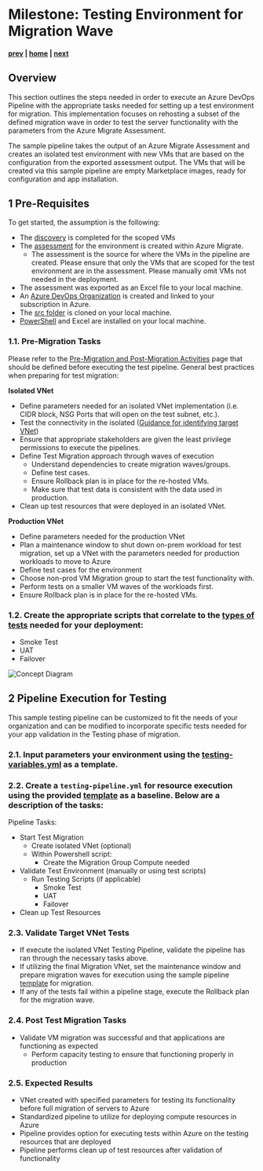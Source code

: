 # Milestone: Testing Environment for Migration Wave

#### [prev](./devops-iac-redeployment.md) | [home](./readme.md)  | [next](./devops-iac-migration.md)

## Overview
This section outlines the steps needed in order to execute an Azure DevOps Pipeline with the appropriate tasks needed for setting up a test environment for migration. This implementation focuses on rehosting a subset of the defined migration wave in order to test the server functionality with the parameters from the Azure Migrate Assessment.

The sample pipeline takes the output of an Azure Migrate Assessment and creates an isolated test environment with new VMs that are based on the configuration from the exported assessment output. The VMs that will be created via this sample pipeline are empty Marketplace images, ready for configuration and app installation.

## 1 Pre-Requisites
To get started, the assumption is the following:
* The [discovery](https://github.com/Azure/FTALive-Sessions/blob/main/content/migration/server-migration/scan.md) is completed for the scoped VMs
* The [assessment](https://github.com/Azure/FTALive-Sessions/blob/main/content/migration/server-migration/assess.md) for the environment is created within Azure Migrate.
    * The assessment is the source for where the VMs in the pipeline are created. Please ensure that only the VMs that are scoped for the test environment are in the assessment. Please manually omit VMs not needed in the deployment.
* The assessment was exported as an Excel file to your local machine.
* An [Azure DevOps Organization](https://docs.microsoft.com/en-us/azure/devops/organizations/accounts/organization-management?view=azure-devops) is created and linked to your subscription in Azure.
* The [src folder](./src/) is cloned on your local machine.
* [PowerShell](https://docs.microsoft.com/en-us/powershell/scripting/install/installing-powershell?view=powershell-7.2) and Excel are installed on your local machine.


### 1.1\. Pre-Migration Tasks 
Please refer to the [Pre-Migration and Post-Migration Activities](https://github.com/Azure/FTALive-Sessions/blob/main/content/migration/server-migration/testing.md#1-pre--post--migration-activities-defined) page that should be defined before executing the test pipeline. General best practices when preparing for test migration:

**Isolated VNet**
- Define parameters needed for an isolated VNet implementation (i.e. CIDR block, NSG Ports that will open on the test subnet, etc.).
- Test the connectivity in the isolated ([Guidance for identifying target VNet](https://github.com/Azure/FTALive-Sessions/blob/alexandram-migration-devops-iac/content/compute-infra/server-migration/testing.md#23-identify-target-vnets-tests-and-migration-workflow))
- Ensure that appropriate stakeholders are given the least privilege permissions to execute the pipelines.
- Define Test Migration approach through waves of execution
    - Understand dependencies to create migration waves/groups.
    - Define test cases.
    - Ensure Rollback plan is in place for the re-hosted VMs.
    - Make sure that test data is consistent with the data used in production.
- Clean up test resources that were deployed in an isolated VNet.

**Production VNet**
- Define parameters needed for the production VNet
- Plan a maintenance window to shut down on-prem workload for test migration, set up a VNet with the parameters needed for production workloads to move to Azure
- Define test cases for the environment
- Choose non-prod VM Migration group to start the test functionality with.
- Perform tests on a smaller VM waves of the workloads first.
- Ensure Rollback plan is in place for the re-hosted VMs.


### 1.2\. Create the appropriate scripts that correlate to the [types of tests](https://github.com/Azure/FTALive-Sessions/blob/main/content/compute-infra/server-migration/testing.md#2-migration-plan-definition) needed for your deployment:
- Smoke Test
- UAT
- Failover

![Concept Diagram](../png/migration-workflow.PNG)

## 2 Pipeline Execution for Testing

This sample testing pipeline can be customized to fit the needs of your organization and can be modified to incorporate specific tests needed for your app validation in the Testing phase of migration.

### 2.1\. Input parameters your environment using the [testing-variables.yml](./src/testing/testing-variables.yml) as a template.

### 2.2\. Create a `testing-pipeline.yml` for resource execution using the provided [template](./src/testing/testing-pipeline.yml) as a baseline. Below are a description of the tasks:
Pipeline Tasks:
- Start Test Migration
    - Create isolated VNet (optional)
    - Within Powershell script:
        - Create the Migration Group Compute needed
- Validate Test Environment (manually or using test scripts)
    - Run Testing Scripts (if applicable)
        - Smoke Test
        - UAT
        - Failover
- Clean up Test Resources

### 2.3\. Validate Target VNet Tests
* If execute the isolated VNet Testing Pipeline, validate the pipeline has ran through the necessary tasks above.
* If utilizing the final Migration VNet, set the maintenance window and prepare migration waves for execution using the sample pipeline [template](./src/testing/testing-pipeline.yml) for migration.
* If any of the tests fail within a pipeline stage, execute the Rollback plan for the migration wave.

### 2.4\. Post Test Migration Tasks 
- Validate VM migration was successful and that applications are functioning as expected
    - Perform capacity testing to ensure that functioning properly in production

### 2.5\. Expected Results 
* VNet created with specified parameters for testing its functionality before full migration of servers to Azure
* Standardized pipeline to utilize for deploying compute resources in Azure
* Pipeline provides option for executing tests within Azure on the testing resources that are deployed
* Pipeline performs clean up of test resources after validation of functionality